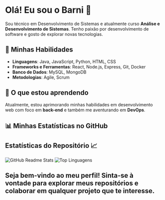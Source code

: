 # Olá! Eu sou o Barni 👋

Sou técnico em Desenvolvimento de Sistemas e atualmente curso **Análise e Desenvolvimento de Sistemas**. Tenho paixão por desenvolvimento de software e gosto de explorar novas tecnologias.

## 🚀 Minhas Habilidades

- **Linguagens**: Java, JavaScript, Python, HTML, CSS
- **Frameworks e Ferramentas**: React, Node.js, Express, Git, Docker
- **Banco de Dados**: MySQL, MongoDB
- **Metodologias**: Agile, Scrum

## 🌱 O que estou aprendendo

Atualmente, estou aprimorando minhas habilidades em desenvolvimento web com foco em **back-end** e também me aventurando em **DevOps**.

## 📊 Minhas Estatísticas no GitHub

## Estatísticas do Repositório 📈

![GitHub Readme Stats](https://github-readme-stats.vercel.app/api?username=SaturnSeraphin&show_icons=true&theme=radical)
![Top Linguagens](https://github-readme-stats.vercel.app/api/top-langs/?username=SaturnSeraphin&layout=compact&theme=radical)

## Seja bem-vindo ao meu perfil! Sinta-se à vontade para explorar meus repositórios e colaborar em qualquer projeto que te interesse.
